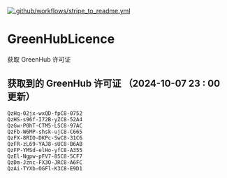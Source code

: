 [![.github/workflows/stripe_to_readme.yml](https://github.com/zjx-kimi/GreenHubLicence/actions/workflows/stripe_to_readme.yml/badge.svg)](https://github.com/zjx-kimi/GreenHubLicence/actions/workflows/stripe_to_readme.yml)
# GreenHubLicence
获取 GreenHub 许可证
## 获取到的 GreenHub 许可证 （2024-10-07 23 : 00 更新）
```
QzHq-02jx-wxQD-fpC8-0752
QzHS-s96f-I72B-yZC8-52A4
QzGw-P0hT-CTM5-LSC8-97AC
QzFb-W6MP-shsk-ujC8-C665
QzFX-8RIO-DKPc-SwC8-31C6
QzFR-zL69-YAJ8-sUC8-B6AB
QzFP-YMSd-elHo-yfC8-A355
QzEl-Ngpw-pFV7-85C8-5CF7
QzDm-Jznc-FX3O-JRC8-A6FC
QzAi-TYXb-OGFl-K3C8-E9D1
```
